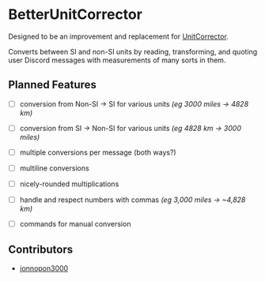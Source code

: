 # BetterUnitCorrector

Designed to be an improvement and replacement for [UnitCorrector](https://github.com/Wendelstein7/DiscordUnitCorrector).

Converts between SI and non-SI units by reading, transforming, and quoting user Discord messages with measurements of many sorts in them.

## Planned Features

- [ ] conversion from Non-SI -> SI for various units *(eg 3000 miles -> 4828 km)*
- [ ] conversion from SI -> Non-SI for various units *(eg 4828 km -> 3000 miles)*
- [ ] multiple conversions per message (both ways?)
- [ ] multiline conversions
- [ ] nicely-rounded multiplications
- [ ] handle and respect numbers with commas *(eg 3,000 miles -> ~4,828 km)*
- [ ] commands for manual conversion


## Contributors

- [jonnopon3000](https://github.com/jonnopon3000/)